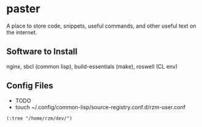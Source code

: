 # paster
A place to store code, snippets, useful commands, and other useful text on the internet.


## Software to Install
nginx, sbcl (common lisp), build-essentials (make), roswell (CL env)

## Config Files
- TODO
- touch ~/.config/common-lisp/source-registry.conf.d/rzm-user.conf
```
(:tree "/home/rzm/dev/")
```
